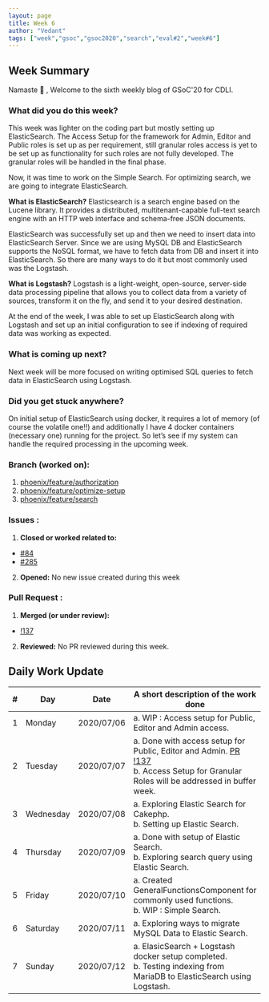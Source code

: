 ```yaml
---
layout: page
title: Week 6
author: "Vedant"
tags: ["week","gsoc","gsoc2020","search","eval#2","week#6"]
---
```


## Week Summary

Namaste 🙏 , 
Welcome to the sixth weekly blog of GSoC'20 for CDLI.  

### What did you do this week?

This week was lighter on the coding part but mostly setting up ElasticSearch. The Access Setup for the framework for Admin, Editor and Public roles is set up as per requirement, still granular roles access is yet to be set up as functionality for such roles are not fully developed. The granular roles will be handled in the final phase.

Now, it was time to work on the Simple Search. For optimizing search, we are going to integrate ElasticSearch.

**What is ElasticSearch?**
Elasticsearch is a search engine based on the Lucene library. It provides a distributed, multitenant-capable full-text search engine with an HTTP web interface and schema-free JSON documents.

ElasticSearch was successfully set up and then we need to insert data into ElasticSearch Server. Since we are using MySQL DB and ElasticSearch supports the NoSQL format, we have to fetch data from DB and insert it into ElasticSearch. So there are many ways to do it but most commonly used was the Logstash.

**What is Logstash?**
Logstash is a light-weight, open-source, server-side data processing pipeline that allows you to collect data from a variety of sources, transform it on the fly, and send it to your desired destination.

At the end of the week, I was able to set up ElasticSearch along with Logstash and set up an initial configuration to see if indexing of required data was working as expected.


### What is coming up next?

Next week will be more focused on writing optimised SQL queries to fetch data in ElasticSearch using Logstash.

### Did you get stuck anywhere?

On initial setup of ElasticSearch using docker, it requires a lot of memory (of course the volatile one!!) and additionally I have 4 docker containers (necessary one) running for the project. So let’s see if my system can handle the required processing in the upcoming week.

### Branch (worked on): 
1. [phoenix/feature/authorization](https://gitlab.com/cdli/framework/-/tree/phoenix/feature/authorization)
2. [phoenix/feature/optimize-setup](https://gitlab.com/cdli/framework/-/tree/phoenix/feature/optimize-setup)
3. [phoenix/feature/search](https://gitlab.com/cdli/framework/-/tree/phoenix/feature/search)

### Issues : 
1. **Closed or worked related to:**
  - [#84](https://gitlab.com/cdli/framework/-/issues/84)
  - [#285](https://gitlab.com/cdli/framework/-/issues/285)
2. **Opened:** No new issue created during this week

### Pull Request : 
1. **Merged (or under review):**
  - [!137](https://gitlab.com/cdli/framework/-/merge_requests/137)
2. **Reviewed:** No PR reviewed during this week.

## Daily Work Update

|\#|Day|Date|A short description of the work done|  
|---	|---	|---	|---	|  
|1   	| Monday 	|   2020/07/06	| a. WIP : Access setup for Public, Editor and Admin access. 	|  
|2   	| Tuesday  	|   2020/07/07	|  a. Done with access setup for Public, Editor and Admin. [PR !137](https://gitlab.com/cdli/framework/-/merge_requests/137) <br> b. Access Setup for Granular Roles will be addressed in buffer week. 	|  
|3   	| Wednesday  	|  2020/07/08 	|  a. Exploring Elastic Search for Cakephp. <br> b. Setting up Elastic Search. |  
|4   	| Thursday  	|   2020/07/09	|  a. Done with setup of Elastic Search. <br> b. Exploring search query using Elastic Search.	|  
|5   	| Friday  	|   2020/07/10	|   a. Created GeneralFunctionsComponent for commonly used functions. <br> b. WIP : Simple Search. 	|  
|6   	| Saturday  	|   2020/07/11	|  a. Exploring ways to migrate MySQL Data to Elastic Search.  	|  
|7   	| Sunday  	|   2020/07/12	|  a. ElasicSearch + Logstash docker setup completed. <br> b. Testing indexing from MariaDB to ElasticSearch using Logstash.	|  
